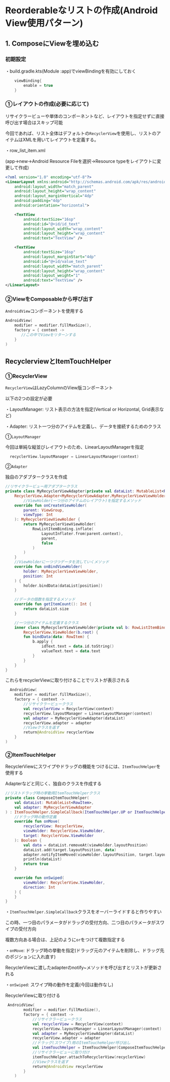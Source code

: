 # Reorderableなリストの作成(Android View使用パターン)

## 1. ComposeにViewを埋め込む

### 初期設定

・build.gradle.kts(Module :app)でviewBindingを有効にしておく

```kotlin
    viewBinding{
        enable = true
    }
```

### ①レイアウトの作成(必要に応じて)

リサイクラービューや単体のコンポーネントなど、レイアウトを指定せずに直接呼び出す場合はスキップ可能

今回であれば、リスト全体はデフォルトの`RecyclerView`を使用し、リストのアイテムはXMLを用いてレイアウトを定義する。

・row_list_item.xml

(app→new→Android Resource Fileを選択→Resource typeをレイアウトに変更して作成)

```xml
<?xml version="1.0" encoding="utf-8"?>
<LinearLayout xmlns:android="http://schemas.android.com/apk/res/android"
    android:layout_width="match_parent"
    android:layout_height="wrap_content"
    android:layout_marginVertical="4dp"
    android:padding="4dp"
    android:orientation="horizontal">

    <TextView
        android:textSize="16sp"
        android:id="@+id/id_text"
        android:layout_width="wrap_content"
        android:layout_height="wrap_content"
        android:text="TextView" />

    <TextView
        android:textSize="16sp"
        android:layout_marginStart="4dp"
        android:id="@+id/value_text"
        android:layout_width="match_parent"
        android:layout_height="wrap_content"
        android:layout_weight="1"
        android:text="TextView" />
</LinearLayout>
```

### ②ViewをComposableから呼び出す

`AndroidView`コンポーネントを使用する

```kotlin
AndroidView(
    modifier = modifier.fillMaxSize(),
    factory = { context ->
       //この中でViewをリターンする
    }
)
```

## RecyclerviewとItemTouchHelper

### ①RecyclerView

`RecyclerView`はLazyColumnのView版コンポーネント

以下の2つの設定が必要

・LayoutManager: リスト表示の方法を指定(Vertical or Horizontal, Grid表示など)

・Adapter: リスト一つ分のアイテムを定義し、データを接続するためのクラス

①`LayoutManager`

今回は単純な縦並びレイアウトのため、LinearLayoutManagerを指定

```kotlin
  recyclerView.layoutManager = LinearLayoutManager(context)
```

②`Adapter`

独自のアダプタークラスを作成

```kotlin
//リサイクラービュー用アダプタークラス
private class MyRecyclerViewAdapter(private val dataList: MutableList<RowItem>) :
    RecyclerView.Adapter<MyRecyclerViewAdapter.MyRecyclerViewViewHolder>() {
        //ViewHolder(一つ分のアイテムのレイアウト)を指定するメソッド
    override fun onCreateViewHolder(
        parent: ViewGroup,
        viewType: Int
    ): MyRecyclerViewViewHolder {
        return MyRecyclerViewViewHolder(
            RowListItemBinding.inflate(
                LayoutInflater.from(parent.context),
                parent,
                false
            )
        )
    }
    //ViewHolderに一つづつデータを流していくメソッド
    override fun onBindViewHolder(
        holder: MyRecyclerViewViewHolder,
        position: Int
    ) {
        holder.bindData(dataList[position])
    }

    //データの個数を指定するメソッド
    override fun getItemCount(): Int {
        return dataList.size
    }

    //一つ分のアイテムを定義するクラス
    inner class MyRecyclerViewViewHolder(private val b: RowListItemBinding) :
        RecyclerView.ViewHolder(b.root) {
        fun bindData(data: RowItem) {
            b.apply {
                idText.text = data.id.toString()
                valueText.text = data.text
            }
        }
    }
}
```

これらをrecyclerViewに取り付けることでリストが表示される

```kotlin
  AndroidView(
    modifier = modifier.fillMaxSize(),
    factory = { context ->
        //リサイクラービュークラス
        val recyclerView = RecyclerView(context)
        recyclerView.layoutManager = LinearLayoutManager(context)
        val adapter = MyRecyclerViewAdapter(dataList)
        recyclerView.adapter = adapter
        //Viewクラスを返す
        return@AndroidView recyclerView
    }
)
```

### ②ItemTouchHelper

RecyclerViewにスワイプやドラッグの機能をつけるには、`ItemTouchHelper`を使用する

Adapterなどと同じく、独自のクラスを作成する


```kotlin
//リストドラッグ時の挙動用ItemTouchHelperクラス
private class ComposeItemTouchHelper(
    val dataList: MutableList<RowItem>,
    val adapter: MyRecyclerViewAdapter
) : ItemTouchHelper.SimpleCallback(ItemTouchHelper.UP or ItemTouchHelper.DOWN, 0) {
    //ドラッグ時の動作定義
    override fun onMove(
        recyclerView: RecyclerView,
        viewHolder: RecyclerView.ViewHolder,
        target: RecyclerView.ViewHolder
    ): Boolean {
        val data = dataList.removeAt(viewHolder.layoutPosition)
        dataList.add(target.layoutPosition, data)
        adapter.notifyItemMoved(viewHolder.layoutPosition, target.layoutPosition)
        println(dataList)
        return true
    }

    override fun onSwiped(
        viewHolder: RecyclerView.ViewHolder,
        direction: Int
    ) {
    }
}
```

・`ItemTouchHelper.SimpleCallback`クラスをオーバーライドすると作りやすい

この時、一つ目のパラメータがドラッグの受付方向、二つ目のパラメータがスワイプの受付方向

複数方向ある場合は、上記のように`or`をつけて複数指定する

・`onMove`: ドラッグ時の挙動を指定(ドラッグ元のアイテムを削除し、ドラッグ先のポジションに入れ直す)

RecyclerViewに渡したadapterのnotify~メソッドを呼び出すとリストが更新される


・`onSwiped`: スワイプ時の動作を定義(今回は動作なし)

RecyclerViewに取り付ける

```kotlin
 AndroidView(
        modifier = modifier.fillMaxSize(),
        factory = { context ->
            //リサイクラービュークラス
            val recyclerView = RecyclerView(context)
            recyclerView.layoutManager = LinearLayoutManager(context)
            val adapter = MyRecyclerViewAdapter(dataList)
            recyclerView.adapter = adapter
            //ドラッグ(スワイプ)用のItemToucheHelper呼び出し
            val itemTouchHelper = ItemTouchHelper(ComposeItemTouchHelper(dataList, adapter))
            //リサイクラービューに取り付け
            itemTouchHelper.attachToRecyclerView(recyclerView)
            //Viewクラスを返す
            return@AndroidView recyclerView
        }
    )
```

